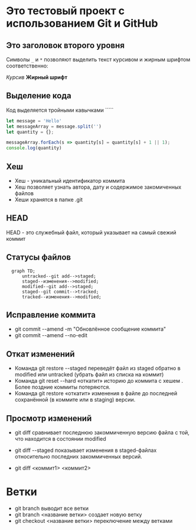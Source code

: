 # Это тестовый проект с использованием Git и GitHub

## Это заголовок второго уровня

Символы `_` и `*` позволяют выделить текст курсивом и жирным шрифтом соответственно:

_Курсив_ **Жирный шрифт**

## Выделение кода

Код выделяется тройными кавычками `````

```JavaScript
let message = 'Hello'
let messageArray = message.split('')
let quantity = {};

messageArray.forEach(s => quantity[s] = quantity[s] + 1 || 1);
console.log(quantity)
```

## Хеш

- Хеш - уникальный идентификатор коммита
- Хеш позволяет узнать автора, дату и содержимое закомиченных файлов
- Хеши хранятся в папке .git

## HEAD

HEAD - это служебный файл, который указывает на самый свежий коммит

## Статусы файлов

```mermaid
  graph TD;
      untracked--git add-->staged;
      staged--изменения-->modified;
      modified--git add-->staged;
      staged--git commit-->tracked;
      tracked--изменения-->modified;
```

## Исправление коммита

- git commit --amend -m "Обновлённое сообщение коммита"
- git commit --amend --no-edit

## Откат изменений

- Команда git restore --staged <file> переведёт файл из staged обратно в modified или untracked (убрать файл из списка на коммит)
- Команда git reset --hard <commit hash> «откатит» историю до коммита с хешем <hash>. Более поздние коммиты потеряются.
- Команда git restore <file> «откатит» изменения в файле до последней сохранённой (в коммите или в staging) версии.

## Просмотр изменений

- git diff сравнивает последнюю закоммиченную версию файла с той, что находится в состоянии modified

- git diff --staged показывает изменения в staged-файлах относительно последних закоммиченных версий.

- git diff <коммит1> <коммит2>

# Ветки

- git branch выводит все ветки
- git branch <название ветки> создает новую ветку
- git checkout <название ветки> переключение между ветками
